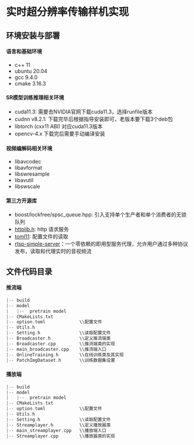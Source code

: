 # 实时超分辨率传输样机实现

## 环境安装与部署

#### 语言和基础环境
* c++ 11
* ubuntu 20.04
* gcc 9.4.0
* cmake 3.16.3

#### SR模型训练推理相关环境
* cuda11.3: 需要去NVIDIA官网下载cuda11.3，选择runfile版本
* cudnn v8.2.1:  下载完毕后根据指导安装即可，老版本要下载3个deb包
* libtorch (cxx11 ABI) 对应cuda11.3版本
* opencv-4.x 下载完后需要手动编译安装

#### 视频编解码相关环境
* libavcodec
* libavformat
* libswresample
* libavutil
* libswscale

#### 第三方开源库
* boost/lockfree/spsc_queue.hpp: 引入支持单个生产者和单个消费者的无锁队列
* [httplib.h](https://github.com/yhirose/cpp-httplib): http 请求服务
* [toml11](https://github.com/ToruNiina/toml11): 配置文件的读取
* [rtsp-simple-server](https://github.com/aler9/rtsp-simple-server)：一个零依赖的即用型服务代理，允许用户通过多种协议发布，读取和代理实时的音视频流

## 文件代码目录
#### 推流端
```c
|-- build  
|-- model  
|   |--  pretrain model  
|-- CMakeLists.txt  
|-- option.toml             \\配置文件
|-- Utils.h
|-- Setting.h               \\读取配置文件
|-- Broadcaster.h           \\定义推流端类
|-- Broadcaster.cpp         \\推流端类的实现
|-- main_broadcaster.cpp    \\推流端入口
|-- OnlineTraining.h        \\在线训练类及其实现
|-- PatchImgDataset.h       \\训练数据集设置
```

#### 播放端
```c
|-- build  
|-- model  
|   |--  pretrain model  
|-- CMakeLists.txt
|-- option.toml             \\配置文件
|-- Utils.h
|-- Setting.h               \\读取配置文件
|-- Streamplayer.h          \\定义播放器类
|-- main_streamplayer.cpp   \\播放端入口
|-- Streamplayer.cpp        \\播放器类的实现
```
